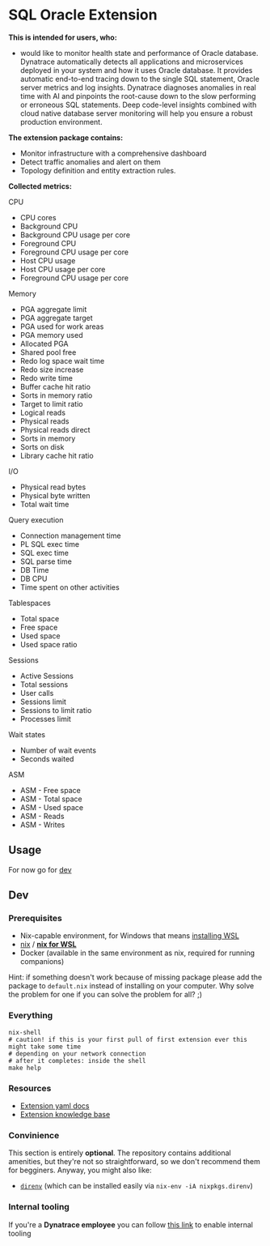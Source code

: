 # SQL Oracle Extension
**This is intended for users, who:**
- would like to monitor health state and performance of Oracle database. Dynatrace automatically detects all applications and microservices deployed in your system and how it uses Oracle database. It provides automatic end-to-end tracing down to the single SQL statement, Oracle server metrics and log insights. Dynatrace diagnoses anomalies in real time with AI and pinpoints the root-cause down to the slow performing or erroneous SQL statements. Deep code-level insights combined with cloud native database server monitoring will help you ensure a robust production environment.

**The extension package contains:**
- Monitor infrastructure with a comprehensive dashboard
- Detect traffic anomalies and alert on them
- Topology definition and entity extraction rules.

**Collected metrics:**

CPU
- CPU cores
- Background CPU
- Background CPU usage per core
- Foreground CPU
- Foreground CPU usage per core
- Host CPU usage
- Host CPU usage per core
- Foreground CPU usage per core

Memory
- PGA aggregate limit
- PGA aggregate target
- PGA used for work areas
- PGA memory used
- Allocated PGA
- Shared pool free
- Redo log space wait time
- Redo size increase
- Redo write time
- Buffer cache hit ratio
- Sorts in memory ratio
- Target to limit ratio
- Logical reads
- Physical reads
- Physical reads direct
- Sorts in memory
- Sorts on disk
- Library cache hit ratio

I/O
- Physical read bytes
- Physical byte written
- Total wait time

Query execution
- Connection management time
- PL SQL exec time
- SQL exec time
- SQL parse time
- DB Time
- DB CPU
- Time spent on other activities

Tablespaces
- Total space
- Free space
- Used space
- Used space ratio

Sessions
- Active Sessions
- Total sessions
- User calls
- Sessions limit
- Sessions to limit ratio
- Processes limit

Wait states
- Number of wait events
- Seconds waited

ASM
- ASM - Free space
- ASM - Total space
- ASM - Used space
- ASM - Reads
- ASM - Writes

## Usage
For now go for [dev](#dev)

## Dev

### Prerequisites
- Nix-capable environment, for Windows that means [installing WSL](https://docs.microsoft.com/en-us/learn/modules/get-started-with-windows-subsystem-for-linux/2-enable-and-install)
- [nix](https://nixos.org/download.html) / [**nix for WSL**](https://nixos.org/download.html#nix-install-windows)
- Docker (available in the same environment as nix, required for running companions)

Hint: if something doesn't work because of missing package please add the package to `default.nix` instead of installing on your computer. Why solve the problem for one if you can solve the problem for all? ;)

### Everything
```
nix-shell
# caution! if this is your first pull of first extension ever this might take some time
# depending on your network connection
# after it completes: inside the shell
make help
```

### Resources
- [Extension yaml docs](https://www.dynatrace.com/support/help/extend-dynatrace/extensions20/extension-yaml)
- [Extension knowledge base](https://www.dynatrace.com/support/help/extend-dynatrace/extensions20)

### Convinience
This section is entirely **optional**. The repository contains additional amenities, but they're not so straightforward, so we don't recommend them for begginers.  Anyway, you might also like:
- [`direnv`](https://direnv.net/) (which can be installed easily via `nix-env -iA nixpkgs.direnv`)

### Internal tooling
If you're a **Dynatrace employee** you can follow [this link](https://github.com/dynatrace-extensions/precious-toolz-internal) to enable internal tooling
